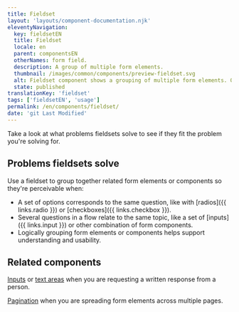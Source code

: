 ```yaml
---
title: Fieldset
layout: 'layouts/component-documentation.njk'
eleventyNavigation:
  key: fieldsetEN
  title: Fieldset
  locale: en
  parent: componentsEN
  otherNames: form field.
  description: A group of multiple form elements.
  thumbnail: /images/common/components/preview-fieldset.svg
  alt: Fieldset component shows a grouping of multiple form elements. One is a text input field and the other is a select box. The grouping has a larger box above them which represents a fieldset legend.
  state: published
translationKey: 'fieldset'
tags: ['fieldsetEN', 'usage']
permalink: /en/components/fieldset/
date: 'git Last Modified'
---
```


Take a look at what problems fieldsets solve to see if they fit the problem you're solving for.

## Problems fieldsets solve

Use a fieldset to group together related form elements or components so they're perceivable when:

- A set of options corresponds to the same question, like with [radios]({{ links.radio }}) or [checkboxes]({{ links.checkbox }}).
- Several questions in a flow relate to the same topic, like a set of [inputs]({{ links.input }}) or other combination of form components.
- Logically grouping form elements or components helps support understanding and usability.

<article class="bg-full-width bg-primary text-light pt-500 pb-400 my-500">
  <h2 class="mt-0 mb-400">Related components</h2>

<a href="{{ links.input }}" class="link-light">Inputs</a> or <a href="{{ links.textarea }}" class="link-light">text areas</a> when you are requesting a written response from a person.

<a href="{{ links.pagination }}" class="link-light">Pagination</a> when you are spreading form elements across multiple pages.

</article>
